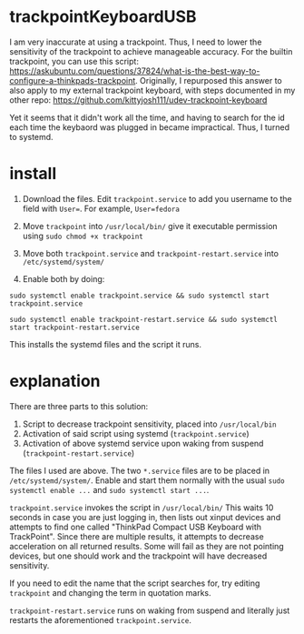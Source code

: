 # trackpointKeyboardUSB
I am very inaccurate at using a trackpoint. Thus, I need to lower the sensitivity of the trackpoint to achieve manageable accuracy. For the builtin trackpoint, you can use this script: https://askubuntu.com/questions/37824/what-is-the-best-way-to-configure-a-thinkpads-trackpoint. Originally, I repurposed this answer to also apply to my external trackpoint keyboard, with steps documented in my other repo: https://github.com/kittyjosh111/udev-trackpoint-keyboard

Yet it seems that it didn't work all the time, and having to search for the id each time the keybaord was plugged in became impractical. Thus, I turned to systemd.

# install
1) Download the files. Edit `trackpoint.service` to add you username to the field with `User=`. For example, `User=fedora`

2) Move `trackpoint` into `/usr/local/bin/` give it executable permission using `sudo chmod +x trackpoint`

3) Move both `trackpoint.service` and `trackpoint-restart.service` into `/etc/systemd/system/`

4) Enable both by doing:

```sudo systemctl enable trackpoint.service && sudo systemctl start trackpoint.service```

```sudo systemctl enable trackpoint-restart.service && sudo systemctl start trackpoint-restart.service```

This installs the systemd files and the script it runs.

# explanation

There are three parts to this solution:
1) Script to decrease trackpoint sensitivity, placed into `/usr/local/bin`
2) Activation of said script using systemd (`trackpoint.service`)
3) Activation of above systemd service upon waking from suspend (`trackpoint-restart.service`)

The files I used are above. The two ```*.service``` files are to be placed in `/etc/systemd/system/`. Enable and start them normally with the usual `sudo systemctl enable ...` and `sudo systemctl start ...`.

`trackpoint.service` invokes the script in `/usr/local/bin/` This waits 10 seconds in case you are just logging in, then lists out xinput devices and attempts to find one called "ThinkPad Compact USB Keyboard with TrackPoint". Since there are multiple results, it attempts to decrease acceleration on all returned results. Some will fail as they are not pointing devices, but one should work and the trackpoint will have decreased sensitivity. 

If you need to edit the name that the script searches for, try editing `trackpoint` and changing the term in quotation marks.

```trackpoint-restart.service``` runs on waking from suspend and literally just restarts the aforementioned ```trackpoint.service```.